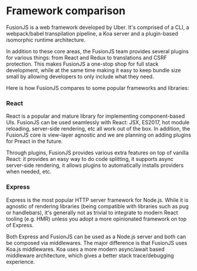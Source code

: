 # Framework comparison

FusionJS is a web framework developed by Uber. It's comprised of a CLI, a webpack/babel transpilation pipeline, a Koa server and a plugin-based isomorphic runtime architecture.

In addition to these core areas, the FusionJS team provides several plugins for various things: from React and Redux to translations and CSRF protection. This makes FusionJS a one-stop shop for full stack development, while at the same time making it easy to keep bundle size small by allowing developers to only include what they need.

Here is how FusionJS compares to some popular frameworks and libraries:

### React

React is a popular and mature library for implementing component-based UIs. FusionJS can be used seamlessly with React: JSX, ES2017, hot module reloading, server-side rendering, etc all work out of the box. In addition, the FusionJS core is view-layer agnostic and we are planning on adding plugins for Preact in the future.

Through plugins, FusionJS provides various extra features on top of vanilla React: it provides an easy way to do code splitting, it supports async server-side rendering, it allows plugins to automatically installs providers when needed, etc.

### Express

Express is the most popular HTTP server framework for Node.js. While it is agnostic of rendering libraries (being compatible with libraries such as pug or handlebars), it's generally not as trivial to integrate to modern React tooling (e.g. HMR) unless you adopt a more opinionated framework on top of Express.

Both Express and FusionJS can be used as a Node.js server and both can be composed via middlewares. The major difference is that FusionJS uses Koa.js middlewares. Koa uses a more modern async/await based middleware architecture, which gives a better stack trace/debugging experience.